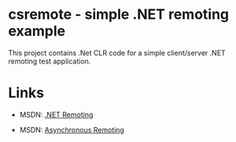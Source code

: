 # csremote - simple .NET remoting example

This project contains .Net CLR code for a simple client/server .NET remoting test application.

# Links

- MSDN: [.NET Remoting](http://msdn.microsoft.com/en-us/library/72x4h507\(v=vs.80\))

- MSDN: [Asynchronous Remoting](http://msdn.microsoft.com/en-us/library/0sa925ka\(v=vs.80\).aspx)

